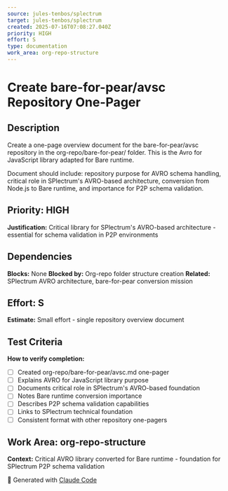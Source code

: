 ```yaml
---
source: jules-tenbos/splectrum
target: jules-tenbos/splectrum
created: 2025-07-16T07:08:27.040Z
priority: HIGH
effort: S
type: documentation
work_area: org-repo-structure
---
```


# Create bare-for-pear/avsc Repository One-Pager

## Description
Create a one-page overview document for the bare-for-pear/avsc repository in the org-repo/bare-for-pear/ folder. This is the Avro for JavaScript library adapted for Bare runtime.

Document should include: repository purpose for AVRO schema handling, critical role in SPlectrum's AVRO-based architecture, conversion from Node.js to Bare runtime, and importance for P2P schema validation.

## Priority: HIGH
**Justification:** Critical library for SPlectrum's AVRO-based architecture - essential for schema validation in P2P environments

## Dependencies
**Blocks:** None
**Blocked by:** Org-repo folder structure creation
**Related:** SPlectrum AVRO architecture, bare-for-pear conversion mission

## Effort: S
**Estimate:** Small effort - single repository overview document

## Test Criteria
**How to verify completion:**
- [ ] Created org-repo/bare-for-pear/avsc.md one-pager
- [ ] Explains AVRO for JavaScript library purpose
- [ ] Documents critical role in SPlectrum's AVRO-based foundation
- [ ] Notes Bare runtime conversion importance
- [ ] Describes P2P schema validation capabilities
- [ ] Links to SPlectrum technical foundation
- [ ] Consistent format with other repository one-pagers

## Work Area: org-repo-structure
**Context:** Critical AVRO library converted for Bare runtime - foundation for SPlectrum P2P schema validation

🤖 Generated with [Claude Code](https://claude.ai/code)

